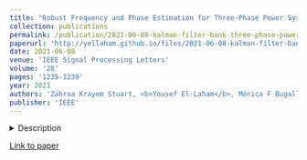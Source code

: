 ```yaml
---
title: "Robust Frequency and Phase Estimation for Three-Phase Power Systems using a Bank of Kalman Filters"
collection: publications
permalink: /publication/2021-06-08-kalman-filter-bank-three-phase-power-systems
paperurl: 'http://yellaham.github.io/files/2021-06-08-kalman-filter-bank-three-phase-power-systems.pdf'
date: 2021-06-08
venue: 'IEEE Signal Processing Letters'
volume: '28'
pages: '1235-1239'
year: 2021
authors: 'Zahraa Krayem Stuart, <b>Yousef El-Laham</b>, Mónica F Bugallo'
publisher: 'IEEE'
---
```


<details>
<summary>Description</summary>
<br>
In this paper we propose a powerful frequency, phase angle, and amplitude estimation solution for an unbalanced 
three-phase power system based on multiple model adaptive estimation. The proposed model utilizes the existence of a 
conditionally linear and Gaussian substructure in the power system states by marginalizing out the frequency component. 
This substructure can be effectively tracked by a bank of Kalman filters where each filter employs a different angular 
frequency value. Compared to other Bayesian filtering schemes for estimation in three-phase power systems, the proposed 
model reformulation is simpler, more robust, and more accurate as validated with numerical simulations on synthetic 
data.
</details>

[Link to paper](http://yellaham.github.io/files/2021-06-08-kalman-filter-bank-three-phase-power-systems.pdf)